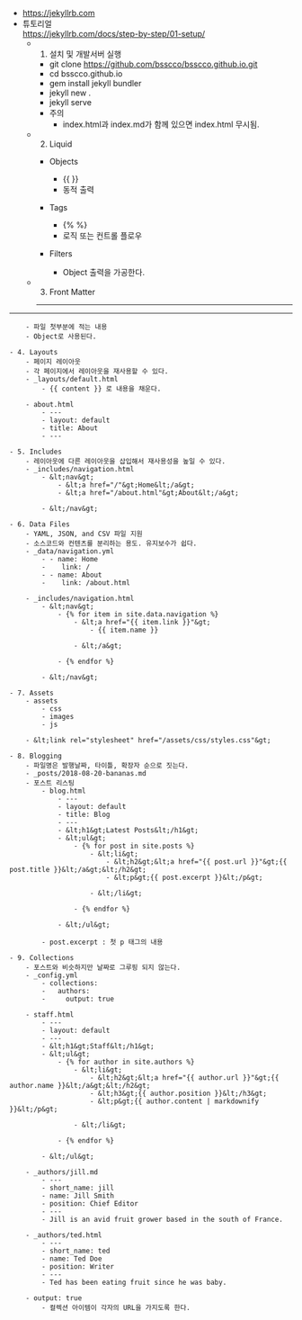 - https://jekyllrb.com
- 튜토리얼  
https://jekyllrb.com/docs/step-by-step/01-setup/
    - 1. 설치 및 개발서버 실행
        - git clone https://github.com/bsscco/bsscco.github.io.git
        - cd bsscco.github.io
        - gem install jekyll bundler
        - jekyll new .
        - jekyll serve
        - 주의
            - index.html과 index.md가 함께 있으면 index.html 무시됨.

    - 2. Liquid
        - Objects
            - {{ }} 
            - 동적 출력

        - Tags
            - {% %}
            - 로직 또는 컨트롤 플로우

        - Filters
            - Object 출력을 가공한다.

    - 3. Front Matter
        - ---  
---
        - 파일 첫부분에 적는 내용
        - Object로 사용된다.

    - 4. Layouts
        - 페이지 레이아웃
        - 각 페이지에서 레이아웃을 재사용할 수 있다.
        - _layouts/default.html
            - {{ content }} 로 내용을 채운다.

        - about.html
            - ---
            - layout: default
            - title: About
            - ---

    - 5. Includes
        - 레이아웃에 다른 레이아웃을 삽입해서 재사용성을 높일 수 있다.
        - _includes/navigation.html
            - &lt;nav&gt;
                - &lt;a href="/"&gt;Home&lt;/a&gt;
                - &lt;a href="/about.html"&gt;About&lt;/a&gt;

            - &lt;/nav&gt;

    - 6. Data Files
        - YAML, JSON, and CSV 파일 지원
        - 소스코드와 컨텐츠를 분리하는 용도. 유지보수가 쉽다.
        - _data/navigation.yml
            - - name: Home
            -    link: /
            - - name: About
            -    link: /about.html

        - _includes/navigation.html
            - &lt;nav&gt;
                - {% for item in site.data.navigation %}
                    - &lt;a href="{{ item.link }}"&gt;
                        - {{ item.name }}

                    - &lt;/a&gt;

                - {% endfor %}

            - &lt;/nav&gt;

    - 7. Assets
        - assets
            - css
            - images
            - js

        - &lt;link rel="stylesheet" href="/assets/css/styles.css"&gt;

    - 8. Blogging
        - 파일명은 발행날짜, 타이틀, 확장자 순으로 짓는다.
        - _posts/2018-08-20-bananas.md
        - 포스트 리스팅
            - blog.html
                - ---
                - layout: default
                - title: Blog
                - ---
                - &lt;h1&gt;Latest Posts&lt;/h1&gt;
                - &lt;ul&gt;
                    - {% for post in site.posts %}
                        - &lt;li&gt;
                            - &lt;h2&gt;&lt;a href="{{ post.url }}"&gt;{{ post.title }}&lt;/a&gt;&lt;/h2&gt;
                            - &lt;p&gt;{{ post.excerpt }}&lt;/p&gt;

                        - &lt;/li&gt;

                    - {% endfor %}

                - &lt;/ul&gt;

            - post.excerpt : 첫 p 태그의 내용

    - 9. Collections
        - 포스트와 비슷하지만 날짜로 그루핑 되지 않는다.
        - _config.yml
            - collections:
            -   authors:
            -     output: true

        - staff.html
            - ---
            - layout: default
            - ---
            - &lt;h1&gt;Staff&lt;/h1&gt;
            - &lt;ul&gt;
                - {% for author in site.authors %}
                    - &lt;li&gt;
                        - &lt;h2&gt;&lt;a href="{{ author.url }}"&gt;{{ author.name }}&lt;/a&gt;&lt;/h2&gt;
                        - &lt;h3&gt;{{ author.position }}&lt;/h3&gt;
                        - &lt;p&gt;{{ author.content | markdownify }}&lt;/p&gt;

                    - &lt;/li&gt;

                - {% endfor %}

            - &lt;/ul&gt;

        - _authors/jill.md
            - ---
            - short_name: jill
            - name: Jill Smith
            - position: Chief Editor
            - ---
            - Jill is an avid fruit grower based in the south of France.

        - _authors/ted.html
            - ---
            - short_name: ted
            - name: Ted Doe
            - position: Writer
            - ---
            - Ted has been eating fruit since he was baby.

        - output: true
            - 컬렉션 아이템이 각자의 URL을 가지도록 한다.
